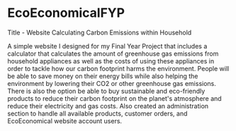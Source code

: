 # EcoEconomicalFYP
Title - Website Calculating Carbon Emissions within Household

A simple website I designed for my Final Year Project that includes a calculator that calculates the amount of greenhouse gas emissions from household appliances as well as the costs of using these appliances in order to tackle how our carbon footprint harms the environment. People will be able to save money on their energy bills while also helping the environment by lowering their CO2 or other greenhouse gas emissions. There is also the option be able to buy sustainable and eco-friendly products to reduce their carbon footprint on the planet's atmosphere and reduce their electricity and gas costs. Also created an administration section to handle all available products, customer orders, and EcoEconomical website account users.
